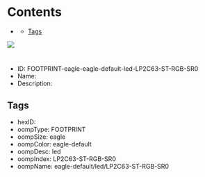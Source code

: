 



Contents
========

* [](#)
	* [Tags](#tags)
  
![][im]
# 

- ID: FOOTPRINT-eagle-eagle-default-led-LP2C63-ST-RGB-SR0
- Name: 
- Description: 

## Tags

- hexID: 
- oompType: FOOTPRINT
- oompSize: eagle
- oompColor: eagle-default
- oompDesc: led
- oompIndex: LP2C63-ST-RGB-SR0
- oompName: eagle-default/led/LP2C63-ST-RGB-SR0



[im]: image.png
